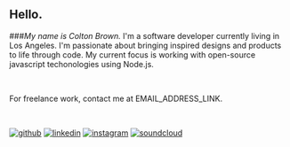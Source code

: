 <!-- ![colton_brown](/images/profile150.jpeg "me") -->
## Hello.

###*My name is Colton Brown.*
I'm a software developer currently living in Los Angeles. I'm passionate about bringing inspired designs and products to life through code. My current focus is working with open-source javascript techonologies using Node.js.

<br/>

For freelance work, contact me at EMAIL_ADDRESS_LINK. 

<br/>

[![github](/images/github.png)][github]
[![linkedin](/images/linkedin.png)][linkedin]
[![instagram](/images/instagram.png)][instagram]
[![soundcloud](/images/soundcloud.png)][soundcloud]

[github]: https://github.com/coltonTB
[instagram]: https://instagram.com/coltontb
[linkedin]: https://www.linkedin.com/pub/colton-brown/4b/512/9a9
[soundcloud]: https://soundcloud.com/coltonbrown